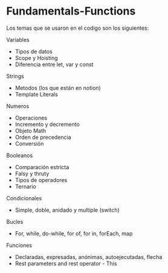# Fundamentals-Functions

Los temas que se usaron en el codigo son los siguientes:

Variables
- Tipos de datos
- Scope y Hoisting
- Diferencia entre let, var y const

Strings
- Metodos (los que están en notion)
- Template Literals

Numeros
- Operaciones
- Incremento y decremento
- Objeto Math
- Orden de precedencia
- Conversión

Booleanos
- Comparación estricta
- Falsy y thruty
- Tipos de operadores
- Ternario

Condicionales
- Simple, doble, anidado y multiple (switch)

Bucles
- For, while, do-while, for of, for in, forEach, map

Funciones
- Declaradas, expresadas, anónimas, autoejecutadas, flecha
- Rest parameters and rest operator
- This

  
